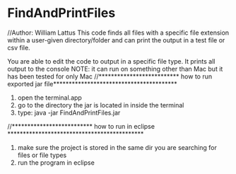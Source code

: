 # FindAndPrintFiles
//Author: William Lattus
This code finds all files with a specific file extension within a user-given directory/folder and can print the output in a test file or csv file.

You are able to edit the code to output in a specific file type. It prints all output to the console
NOTE: it can run on something other than Mac but it has been tested for only Mac
//************************** how to run exported jar file****************************************
1. open the terminal.app
2. go to the directory the jar is located in inside the terminal
3. type: java -jar FindAndPrintFiles.jar

//************************** how to run in eclipse ********************************************
1. make sure the project is stored in the same dir you are searching for files or file types
2. run the program in eclipse
